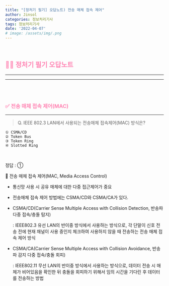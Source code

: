 ```yaml
---
title: "[정처기 필기] 오답노트) 전송 매체 접속 제어"
author: Jinsol
categories: 정보처리기사
tags: 정보처리기사
date: '2022-04-07'
# image: /assets/img/.png
---
```


<br>

## <span style="color:#FF85B3">**🤷‍♀️ 정처기 필기 오답노트**</span>
<hr>
<hr>

<br>
<br>

### <span style="color:#FF85B3">**✅ 전송 매체 접속 제어(MAC)**</span>
<hr>

> Q. IEEE 802.3 LAN에서 사용되는 전송매체 접속제어(MAC) 방식은?

    ① CSMA/CD
    ② Token Bus
    ③ Token Ring
    ④ Slotted Ring

<br>

정답 : ①

🔎 전송 매체 접속 제어(MAC, Media Access Control)

- 통신망 사용 시 공유 매체에 대한 다중 접근제어가 중요

- 전송매체 접속 제어 방법에는 CSMA/CD와 CSMA/CA가 있다.

- CSMA/CD(Carrier Sense Multiple Access with Collision Detection, 반송파 다중 접속/충돌 탐지)

    : IEEE802.3 유선 LAN의 반이중 방식에서 사용하는 방식으로, 각 단말이 신호 전송 전에 현재 채널이 사용 중인지 체크하여 사용하지 않을 때 전송하는 전송 매체 접속 제어 방식

- CSMA/CA(Carrier Sense Multiple Access with Collision Avoidance, 반송파 감지 다중 접속/충돌 회피)

    : IEEE802.11 무선 LAN의 반이중 방식에서 사용하는 방식으로, 데이터 전송 시 매체가 비어있음을 확인한 뒤 충돌을 회피하기 위해서 임의 시간을 기다린 후 데이터를 전송하는 방법